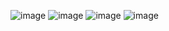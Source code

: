 ![image](https://user-images.githubusercontent.com/63472885/150686479-c7b6133c-d4d4-4824-9d59-657192c0d7db.png)
![image](https://user-images.githubusercontent.com/63472885/150686495-1edccfdf-2b67-4915-a0cc-2ee6e1770004.png)
![image](https://user-images.githubusercontent.com/63472885/150686519-84659a91-bae8-4c25-a7a1-d706d970301b.png)
![image](https://user-images.githubusercontent.com/63472885/150686528-6b0e22fc-68ae-4522-845e-2efcd02f79ca.png)
